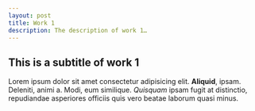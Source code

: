 ```yaml
---
layout: post
title: Work 1
description: The description of work 1…
---
```


## This is a subtitle of work 1

Lorem ipsum dolor sit amet consectetur adipisicing elit. **Aliquid**, ipsam. Deleniti, animi a. Modi, eum similique. *Quisquam* ipsam fugit at distinctio, repudiandae asperiores officiis quis vero beatae laborum quasi minus.